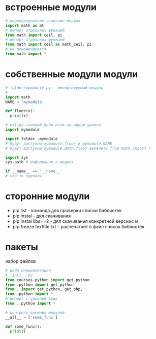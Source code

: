 # встроенные модули 

```python
# переопределение название модуля
import math as mt
# импорт отдельных функций
from math import ceil, pi
# импорт отдельных функций
from math import ceil as math_ceil, pi
# не рекомендуется
from math import *
```

# собственные модули модули 
```python
# folder/mymodule.py - импортируемый модуль
# 
import math
NAME = 'mymodule'

def floor(x):
  print(x)

```

```python
# ex1.py главный файл если на одном уровне
import mymodule

import folder .mymodule
# будут доступны mymodule.floor и mymodule.NAME
# будут доступны mymodule.math.floor вылечить from math import *
```

```python
import sys
sys.path # информация о модуля

if __name__ == '__name__'
# что то сделать
```

# сторонние модули

- pip list - команда для проверки списки библиотек
- pip instal - дял скачивания
- pip instal libs==2 - дял скачивания конкретной версиис м
- pip freeze textfile.txt - распечатает в файл список библиотек

# пакеты

набор файлов

<!--  -->

```python
# файл инициализации
#__init__.py
from courses.python import get_python
from .python import get_python
from . import get_python, get_php, 
from .python import *
# импорт с уровней выше
from ..python import *
```

```python
# контроль внешних модулей
__all__ = ['some_func']

def some_func():
  print()


```


<!--  -->

```python

```
